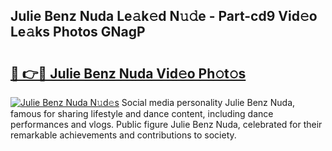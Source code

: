 ## Julie Benz Nuda Le𝚊k𝚎d N𝚞𝚍e - Part-cd9 Vid𝚎o Le𝚊ks Photos GNagP

# <h2><a href="http://fbb98d.evod.top/?m=Julie+Benz+Nuda">🔗 👉🔴 Julie Benz Nuda Vid𝚎o Ph𝚘t𝚘s</a></h2>

[![Julie Benz Nuda N𝚞d𝚎s](https://i.imgur.com/8V9OHl7.gif)](http://fbb98d.evod.top/?m=Julie+Benz+Nuda)
Social media personality Julie Benz Nuda, famous for sharing lifestyle and dance content, including dance performances and vlogs. Public figure Julie Benz Nuda, celebrated for their remarkable achievements and contributions to society. 
